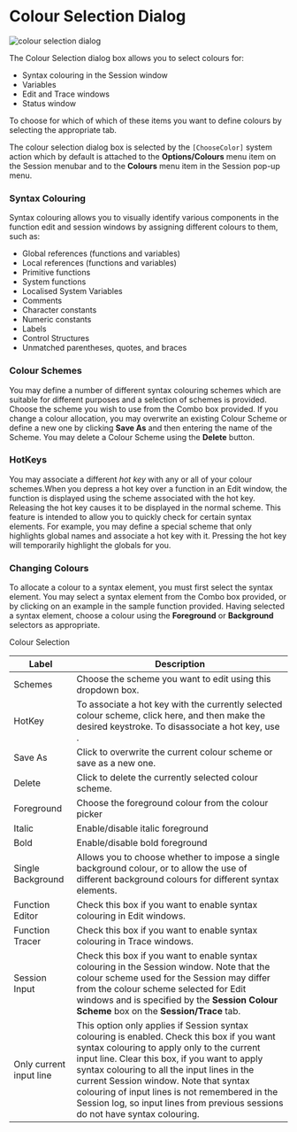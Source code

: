 # Colour Selection Dialog

![colour selection dialog](../img/colour-selection-dialog.png)

The Colour Selection dialog box allows you to select colours for:

- Syntax colouring in the Session window
- Variables
- Edit and Trace windows
- Status window

To choose for which of which of these items you want to define colours by selecting the appropriate tab.

The colour selection dialog box is selected by the `[ChooseColor]` system action which by default is attached to the **Options/Colours** menu item on the Session menubar and to the **Colours** menu item in the Session pop-up menu.

### Syntax Colouring

Syntax colouring allows you to visually identify various components in the function edit and session windows by assigning different colours to them, such as:

- Global references (functions and variables)
- Local references (functions and variables)
- Primitive functions
- System functions
- Localised System Variables
- Comments
- Character constants
- Numeric constants
- Labels
- Control Structures
- Unmatched parentheses, quotes, and braces

### Colour Schemes

You may define a number of different syntax colouring schemes which are suitable for different purposes and a selection of schemes is provided. Choose the scheme you wish to use from the Combo box provided. If you change a colour allocation, you may overwrite an existing Colour Scheme or define a new one by clicking **Save As** and then entering the name of the Scheme. You may delete a Colour Scheme using the **Delete** button.

### HotKeys

You may associate a different *hot key* with any or all of your colour schemes.When you depress a hot key over a function in an Edit window, the function is displayed using the scheme associated with the hot key. Releasing the hot key causes it to be displayed in the normal scheme. This feature is intended to allow you to quickly check for certain syntax elements. For example, you may define a special scheme that only highlights global names and associate a hot key with it. Pressing the hot key will temporarily highlight the globals for you.

### Changing Colours

To allocate a colour to a syntax element, you must first select the syntax element. You may select a syntax element from the Combo box provided, or by clicking on an example in the sample function provided. Having selected a syntax element, choose a colour using the **Foreground** or **Background** selectors as appropriate.

Colour Selection

| Label | Description |
| --- | ---  |
| Schemes | Choose the scheme you want to edit using this dropdown box. |
| HotKey | To associate a hot key with the currently selected colour scheme, click here, and then make the desired keystroke. To disassociate a hot key, use <backspace>. |
| Save As | Click to overwrite the current colour scheme or save as a new one. |
| Delete | Click to delete the currently selected colour scheme. |
| Foreground | Choose the foreground colour from the colour picker |
| Italic | Enable/disable italic foreground |
| Bold | Enable/disable bold foreground |
| Single Background | Allows you to choose whether to impose a single background colour, or to allow the use of different background colours for different syntax elements. |
| Function Editor | Check this box if you want to enable syntax colouring in Edit windows. |
| Function Tracer | Check this box if you want to enable syntax colouring in Trace windows. |
| Session Input | Check this box if you want to enable syntax colouring in the Session window. Note that the colour scheme used for the Session may differ from the colour scheme selected for Edit windows and is specified by the **Session Colour Scheme** box on the **Session/Trace** tab. |
| Only current input line | This option only applies if Session syntax colouring is enabled. Check this box if you want syntax colouring to apply only to the current input line. Clear this box, if you want to apply syntax colouring to all the input lines in the current Session window. Note that syntax colouring of input lines is not remembered in the Session log, so input lines from previous sessions do not have syntax colouring. |

